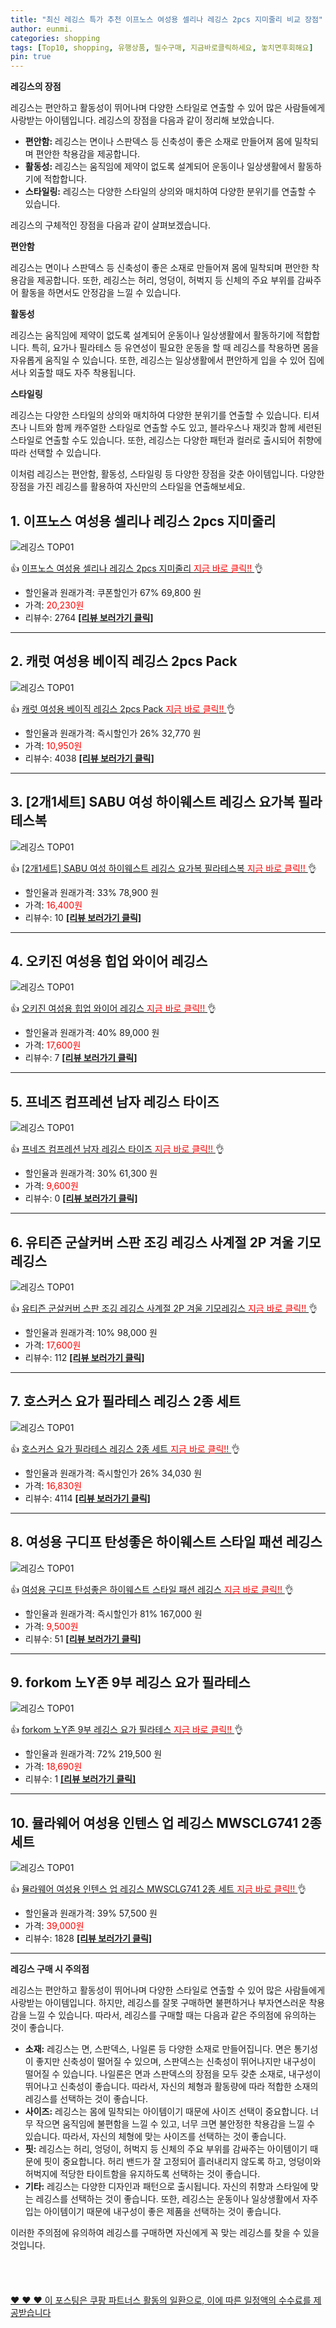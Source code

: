 ```yaml
---
title: "최신 레깅스 특가 추천 이프노스 여성용 셀리나 레깅스 2pcs 지미줄리 비교 장점"
author: eunmi.
categories: shopping
tags: [Top10, shopping, 유행상품, 필수구매, 지금바로클릭하세요, 놓치면후회해요]
pin: true
---
```

**레깅스의 장점**

레깅스는 편안하고 활동성이 뛰어나며 다양한 스타일로 연출할 수 있어 많은 사람들에게 사랑받는 아이템입니다. 레깅스의 장점을 다음과 같이 정리해 보았습니다.

* **편안함:** 레깅스는 면이나 스판덱스 등 신축성이 좋은 소재로 만들어져 몸에 밀착되며 편안한 착용감을 제공합니다.
* **활동성:** 레깅스는 움직임에 제약이 없도록 설계되어 운동이나 일상생활에서 활동하기에 적합합니다.
* **스타일링:** 레깅스는 다양한 스타일의 상의와 매치하여 다양한 분위기를 연출할 수 있습니다.

레깅스의 구체적인 장점을 다음과 같이 살펴보겠습니다.

**편안함**

레깅스는 면이나 스판덱스 등 신축성이 좋은 소재로 만들어져 몸에 밀착되며 편안한 착용감을 제공합니다. 또한, 레깅스는 허리, 엉덩이, 허벅지 등 신체의 주요 부위를 감싸주어 활동을 하면서도 안정감을 느낄 수 있습니다.

**활동성**

레깅스는 움직임에 제약이 없도록 설계되어 운동이나 일상생활에서 활동하기에 적합합니다. 특히, 요가나 필라테스 등 유연성이 필요한 운동을 할 때 레깅스를 착용하면 몸을 자유롭게 움직일 수 있습니다. 또한, 레깅스는 일상생활에서 편안하게 입을 수 있어 집에서나 외출할 때도 자주 착용됩니다.

**스타일링**

레깅스는 다양한 스타일의 상의와 매치하여 다양한 분위기를 연출할 수 있습니다. 티셔츠나 니트와 함께 캐주얼한 스타일로 연출할 수도 있고, 블라우스나 재킷과 함께 세련된 스타일로 연출할 수도 있습니다. 또한, 레깅스는 다양한 패턴과 컬러로 출시되어 취향에 따라 선택할 수 있습니다.

이처럼 레깅스는 편안함, 활동성, 스타일링 등 다양한 장점을 갖춘 아이템입니다. 다양한 장점을 가진 레깅스를 활용하여 자신만의 스타일을 연출해보세요.

   

## 1. 이프노스 여성용 셀리나 레깅스 2pcs 지미줄리

![레깅스 TOP01](https://thumbnail10.coupangcdn.com/thumbnails/remote/230x230ex/image/retail/images/10888434120094984-6d01d642-d6a0-4127-9e0f-a53807e3558f.jpg)


👍 [이프노스 여성용 셀리나 레깅스 2pcs 지미줄리 <font color=red> 지금 바로 클릭!! </font> ](https://link.coupang.com/re/AFFSDP?lptag=AF3617701&subid=GithubCoopas&pageKey=1720144543&traceid=V0-153&itemId=13063659418&vendorItemId=71688616042) 👌 


- 할인율과 원래가격: 쿠폰할인가 67%  69,800   원
- 가격: <span style='color:red'>20,230원</span>
- 리뷰수: 2764  [**[리뷰 보러가기 클릭]**](https://link.coupang.com/re/AFFSDP?lptag=AF3617701&subid=GithubCoopas&pageKey=1720144543&traceid=V0-153&itemId=13063659418&vendorItemId=71688616042)

---


   

## 2. 캐럿 여성용 베이직 레깅스 2pcs Pack

![레깅스 TOP01](https://thumbnail9.coupangcdn.com/thumbnails/remote/230x230ex/image/retail/images/4102767188906154-af7685fa-ef69-490b-ac80-d584ad490276.jpg)


👍 [캐럿 여성용 베이직 레깅스 2pcs Pack <font color=red> 지금 바로 클릭!! </font> ](https://link.coupang.com/re/AFFSDP?lptag=AF3617701&subid=GithubCoopas&pageKey=1857255494&traceid=V0-153&itemId=3157090203&vendorItemId=71144661404) 👌 


- 할인율과 원래가격: 즉시할인가 26%  32,770   원
- 가격: <span style='color:red'>10,950원</span>
- 리뷰수: 4038  [**[리뷰 보러가기 클릭]**](https://link.coupang.com/re/AFFSDP?lptag=AF3617701&subid=GithubCoopas&pageKey=1857255494&traceid=V0-153&itemId=3157090203&vendorItemId=71144661404)

---


   

## 3. [2개1세트] SABU 여성 하이웨스트 레깅스 요가복 필라테스복

![레깅스 TOP01](https://thumbnail6.coupangcdn.com/thumbnails/remote/230x230ex/image/vendor_inventory/0067/2ff4f2858ce491709c7745636309cddb55dae3b95c55c80598382e0bf459.jpg)


👍 [[2개1세트] SABU 여성 하이웨스트 레깅스 요가복 필라테스복 <font color=red> 지금 바로 클릭!! </font> ](https://link.coupang.com/re/AFFSDP?lptag=AF3617701&subid=GithubCoopas&pageKey=5347951621&traceid=V0-153&itemId=7857905232&vendorItemId=86576632453) 👌 


- 할인율과 원래가격: 33%  78,900   원
- 가격: <span style='color:red'>16,400원</span>
- 리뷰수: 10  [**[리뷰 보러가기 클릭]**](https://link.coupang.com/re/AFFSDP?lptag=AF3617701&subid=GithubCoopas&pageKey=5347951621&traceid=V0-153&itemId=7857905232&vendorItemId=86576632453)

---


   

## 4. 오키진 여성용 힙업 와이어 레깅스

![레깅스 TOP01](https://thumbnail7.coupangcdn.com/thumbnails/remote/230x230ex/image/retail/images/2019/09/17/14/4/e3a696bb-eeeb-44c9-944c-5a40ed1a6633.jpg)


👍 [오키진 여성용 힙업 와이어 레깅스 <font color=red> 지금 바로 클릭!! </font> ](https://link.coupang.com/re/AFFSDP?lptag=AF3617701&subid=GithubCoopas&pageKey=302261823&traceid=V0-153&itemId=950795369&vendorItemId=71797638865) 👌 


- 할인율과 원래가격: 40%  89,000   원
- 가격: <span style='color:red'>17,600원</span>
- 리뷰수: 7  [**[리뷰 보러가기 클릭]**](https://link.coupang.com/re/AFFSDP?lptag=AF3617701&subid=GithubCoopas&pageKey=302261823&traceid=V0-153&itemId=950795369&vendorItemId=71797638865)

---


   

## 5. 프네즈 컴프레션 남자 레깅스 타이즈

![레깅스 TOP01](https://thumbnail10.coupangcdn.com/thumbnails/remote/230x230ex/image/vendor_inventory/c8d3/93773c59eee812e9655b5bfd3d1c50c7416468af4bd5dc9b114e0ab5ae28.jpg)


👍 [프네즈 컴프레션 남자 레깅스 타이즈 <font color=red> 지금 바로 클릭!! </font> ](https://link.coupang.com/re/AFFSDP?lptag=AF3617701&subid=GithubCoopas&pageKey=7468347940&traceid=V0-153&itemId=19482420606&vendorItemId=86592471168) 👌 


- 할인율과 원래가격: 30%  61,300   원
- 가격: <span style='color:red'>9,600원</span>
- 리뷰수: 0  [**[리뷰 보러가기 클릭]**](https://link.coupang.com/re/AFFSDP?lptag=AF3617701&subid=GithubCoopas&pageKey=7468347940&traceid=V0-153&itemId=19482420606&vendorItemId=86592471168)

---


   

## 6. 유티즌 군살커버 스판 조깅 레깅스 사계절 2P 겨울 기모레깅스

![레깅스 TOP01](https://thumbnail9.coupangcdn.com/thumbnails/remote/230x230ex/image/vendor_inventory/410c/550df26fc39392f51200e7c7742cb4272a3e49e29af3638b2a0e5ea8ae92.jpg)


👍 [유티즌 군살커버 스판 조깅 레깅스 사계절 2P 겨울 기모레깅스 <font color=red> 지금 바로 클릭!! </font> ](https://link.coupang.com/re/AFFSDP?lptag=AF3617701&subid=GithubCoopas&pageKey=7631793035&traceid=V0-153&itemId=20257075623&vendorItemId=87344776409) 👌 


- 할인율과 원래가격: 10%  98,000   원
- 가격: <span style='color:red'>17,600원</span>
- 리뷰수: 112  [**[리뷰 보러가기 클릭]**](https://link.coupang.com/re/AFFSDP?lptag=AF3617701&subid=GithubCoopas&pageKey=7631793035&traceid=V0-153&itemId=20257075623&vendorItemId=87344776409)

---


   

## 7. 호스커스 요가 필라테스 레깅스 2종 세트

![레깅스 TOP01](https://thumbnail8.coupangcdn.com/thumbnails/remote/230x230ex/image/vendor_inventory/9e65/dcfbea746b213e67d691f9960762c717523b9676a68b6d5b44c3f6c91c29.jpg)


👍 [호스커스 요가 필라테스 레깅스 2종 세트 <font color=red> 지금 바로 클릭!! </font> ](https://link.coupang.com/re/AFFSDP?lptag=AF3617701&subid=GithubCoopas&pageKey=6249413373&traceid=V0-153&itemId=12659039275&vendorItemId=83057627747) 👌 


- 할인율과 원래가격: 즉시할인가 26%  34,030   원
- 가격: <span style='color:red'>16,830원</span>
- 리뷰수: 4114  [**[리뷰 보러가기 클릭]**](https://link.coupang.com/re/AFFSDP?lptag=AF3617701&subid=GithubCoopas&pageKey=6249413373&traceid=V0-153&itemId=12659039275&vendorItemId=83057627747)

---


   

## 8. 여성용 구디프 탄성좋은 하이웨스트 스타일 패션 레깅스

![레깅스 TOP01](https://thumbnail7.coupangcdn.com/thumbnails/remote/230x230ex/image/retail/images/2023/01/18/11/9/3c675ba8-018f-436f-90c9-a5c16fa50b98.jpg)


👍 [여성용 구디프 탄성좋은 하이웨스트 스타일 패션 레깅스 <font color=red> 지금 바로 클릭!! </font> ](https://link.coupang.com/re/AFFSDP?lptag=AF3617701&subid=GithubCoopas&pageKey=7074721713&traceid=V0-153&itemId=17580727016&vendorItemId=84747334027) 👌 


- 할인율과 원래가격: 즉시할인가 81%  167,000   원
- 가격: <span style='color:red'>9,500원</span>
- 리뷰수: 51  [**[리뷰 보러가기 클릭]**](https://link.coupang.com/re/AFFSDP?lptag=AF3617701&subid=GithubCoopas&pageKey=7074721713&traceid=V0-153&itemId=17580727016&vendorItemId=84747334027)

---


   

## 9. forkom 노Y존 9부 레깅스 요가 필라테스

![레깅스 TOP01](https://thumbnail6.coupangcdn.com/thumbnails/remote/230x230ex/image/vendor_inventory/0e41/6b029e30308caeccadccf73b4984066e52ec682c710e6415f51197922aff.jpg)


👍 [forkom 노Y존 9부 레깅스 요가 필라테스 <font color=red> 지금 바로 클릭!! </font> ](https://link.coupang.com/re/AFFSDP?lptag=AF3617701&subid=GithubCoopas&pageKey=7152268858&traceid=V0-153&itemId=17983419295&vendorItemId=85160027059) 👌 


- 할인율과 원래가격: 72%  219,500   원
- 가격: <span style='color:red'>18,690원</span>
- 리뷰수: 1  [**[리뷰 보러가기 클릭]**](https://link.coupang.com/re/AFFSDP?lptag=AF3617701&subid=GithubCoopas&pageKey=7152268858&traceid=V0-153&itemId=17983419295&vendorItemId=85160027059)

---


   

## 10. 뮬라웨어 여성용 인텐스 업 레깅스 MWSCLG741 2종 세트

![레깅스 TOP01](https://thumbnail8.coupangcdn.com/thumbnails/remote/230x230ex/image/retail/images/709661175688258-73c8f9c9-6c2d-4c72-aa6d-cfa85d51d703.jpg)


👍 [뮬라웨어 여성용 인텐스 업 레깅스 MWSCLG741 2종 세트 <font color=red> 지금 바로 클릭!! </font> ](https://link.coupang.com/re/AFFSDP?lptag=AF3617701&subid=GithubCoopas&pageKey=7345078901&traceid=V0-153&itemId=18888023765&vendorItemId=86004788876) 👌 


- 할인율과 원래가격: 39%  57,500   원
- 가격: <span style='color:red'>39,000원</span>
- 리뷰수: 1828  [**[리뷰 보러가기 클릭]**](https://link.coupang.com/re/AFFSDP?lptag=AF3617701&subid=GithubCoopas&pageKey=7345078901&traceid=V0-153&itemId=18888023765&vendorItemId=86004788876)

---
**레깅스 구매 시 주의점**

레깅스는 편안하고 활동성이 뛰어나며 다양한 스타일로 연출할 수 있어 많은 사람들에게 사랑받는 아이템입니다. 하지만, 레깅스를 잘못 구매하면 불편하거나 부자연스러운 착용감을 느낄 수 있습니다. 따라서, 레깅스를 구매할 때는 다음과 같은 주의점에 유의하는 것이 좋습니다.

* **소재:** 레깅스는 면, 스판덱스, 나일론 등 다양한 소재로 만들어집니다. 면은 통기성이 좋지만 신축성이 떨어질 수 있으며, 스판덱스는 신축성이 뛰어나지만 내구성이 떨어질 수 있습니다. 나일론은 면과 스판덱스의 장점을 모두 갖춘 소재로, 내구성이 뛰어나고 신축성이 좋습니다. 따라서, 자신의 체형과 활동량에 따라 적합한 소재의 레깅스를 선택하는 것이 좋습니다.
* **사이즈:** 레깅스는 몸에 밀착되는 아이템이기 때문에 사이즈 선택이 중요합니다. 너무 작으면 움직임에 불편함을 느낄 수 있고, 너무 크면 불안정한 착용감을 느낄 수 있습니다. 따라서, 자신의 체형에 맞는 사이즈를 선택하는 것이 좋습니다.
* **핏:** 레깅스는 허리, 엉덩이, 허벅지 등 신체의 주요 부위를 감싸주는 아이템이기 때문에 핏이 중요합니다. 허리 밴드가 잘 고정되어 흘러내리지 않도록 하고, 엉덩이와 허벅지에 적당한 타이트함을 유지하도록 선택하는 것이 좋습니다.
* **기타:** 레깅스는 다양한 디자인과 패턴으로 출시됩니다. 자신의 취향과 스타일에 맞는 레깅스를 선택하는 것이 좋습니다. 또한, 레깅스는 운동이나 일상생활에서 자주 입는 아이템이기 때문에 내구성이 좋은 제품을 선택하는 것이 좋습니다.

이러한 주의점에 유의하여 레깅스를 구매하면 자신에게 꼭 맞는 레깅스를 찾을 수 있을 것입니다.<br><br><br><br><br> [ ❤ ❤ ❤ 이 포스팅은 쿠팡 파트너스 활동의 일환으로, 이에 따른 일정액의 수수료를 제공받습니다](https://link.coupang.com/a/bcEFyh)